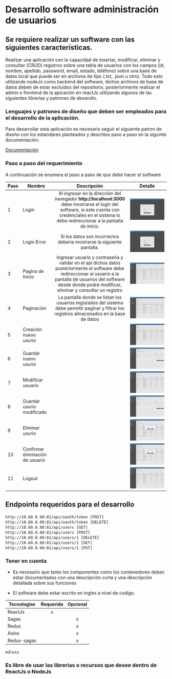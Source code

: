 # Desarrollo software administración de usuarios

## Se requiere realizar un software con las siguientes características.


Realizar una aplicación con la capacidad de insertar, modificar, eliminar
y consultar (CRUD) registros sobre una tabla de usuarios con los campos (id, nombre, apellido,
password, email, estado, teléfono) sobre una base de datos local que puede ser en archivos de tipo (.txt,
.json u otro).  Todo esto utilizando nodeJs como backend del software, dichos archivos de base de datos deben de
estar excluidos del repositorio, posteriormente realizar el admin o frontend de la apicación en reactJs utilizando
algunos de las siguientes librerias y patrones de desarollo.




### Lenguajes y patrones de diseño que deben ser empleados para el desarrollo de la aplicación.

Para desarrollar esta aplicación es necesario seguir el siguiente patron de
diseño con los estandares planteados y descritos paso a paso en la siguinte
documentación.


[Documentación](/microvoz/front_blank)



### Paso a paso del requerimiento

A continuación se enumera el paso a paso de que debe hacer el sotfware


| Paso| Nombre  | Descripción   |   Detalle  	  |
| --- |-------------|:-------------:|:-------------:|
| 1 | Login | Al ingresar en la dirección del navegador **http://localhost:3000** debe mostrarse el login del software, si este cuenta con credenciales en el sistema lo debe redireccionar a la pantalla de inicio. |	![Example](./images/login.png)	|
| 2 | Login Error |Si los datos son incorrectos deberia mostrarse la siguiente pantalla. | ![Example](./images/login-error.png)	|
| 3 | Pagina de Inicio |Ingresar usuario y contraseña y validar en el api dichos datos posteriormente el software debe redireccionar al usuario a la pantalla de usuarios del software desde donde podrá modificar, eliminar y consultar un registro  |	![Example](./images/home.png) |
| 4 | Paginación | La pantalla donde se listan los usuarios registados del sistema debe permitir paginar y filtrar los registros almacenados en la base de datos | ![Example](./images/pagination.png)	|
| 5 | Creación nuevo usurio |  | ![Example](./images/new.png)	|
| 6 | Guardar nuevo usurio |  | ![Example](./images/save-new.png)	|
| 7 | Modificar usuario |  | ![Example](./images/alter.png)	|
| 8 | Guardar usurio modificado |  | ![Example](./images/save-alter.png)	|
| 9 | Eliminar usurio |  | ![Example](./images/delete.png)	|
| 10 | Confirmar eliminación de usuario |  | ![Example](./images/confirn-delete.png)	|
| 11 | Logout |  | ![Example](./images/home.png)	|


## Endpoints requeridos para el desarrollo

```
http://10.60.0.60:81/api/oauth/token [POST]
http://10.60.0.60:81/api/oauth/token [DELETE]
http://10.60.0.60:81/api/users [GET]
http://10.60.0.60:81/api/users [POST]
http://10.60.0.60:81/api/users/1 [DELETE]
http://10.60.0.60:81/api/users/1 [GET]
http://10.60.0.60:81/api/users/1 [PUT]

```


### Tener en cuenta

- Es necesario que tanto los componentes como los contenedores deben estar
  documentados con una descripción corta y una descripción detallada sobre sus
  funciones

- El software debe estar escrito en ingles a nivel de codigo.










| Tecnologías   | Requerida     | Opcional  	|
| ------------- |:-------------:|:-------------:|
| ReactJs       | 	x 	|  		|
| Sagas         |  		| 	x 	|
| Redux         |  		| 	x 	|
| Axios         |  		| 	x 	|
| Redux-sagas   |  		| 	x 	|


`mdless`

### Es libre de usar las librerias o recursos que desee dentro de ReactJs o NodeJs

